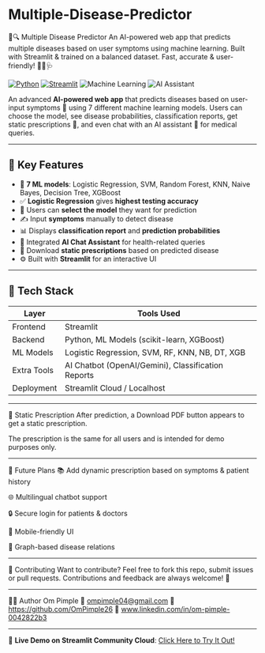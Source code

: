 # Multiple-Disease-Predictor
🧠🔍 Multiple Disease Predictor An AI-powered web app that predicts multiple diseases based on user symptoms using machine learning. Built with Streamlit &amp; trained on a balanced dataset. Fast, accurate &amp; user-friendly! 🚀💉🩺

[![Python](https://img.shields.io/badge/Python-3.10+-blue?logo=python)](https://www.python.org/)
[![Streamlit](https://img.shields.io/badge/Streamlit-App-red?logo=streamlit)](https://streamlit.io/)
![Machine Learning](https://img.shields.io/badge/ML-7%20Models-green?logo=scikit-learn)
![AI Assistant](https://img.shields.io/badge/AI-Chatbot-purple?logo=chatbot)

An advanced **AI-powered web app** that predicts diseases based on user-input symptoms 🤒 using 7 different machine learning models. Users can choose the model, see disease probabilities, classification reports, get static prescriptions 💊, and even chat with an AI assistant 🤖 for medical queries.

---

## 🚀 Key Features

- 🧠 **7 ML models**: Logistic Regression, SVM, Random Forest, KNN, Naive Bayes, Decision Tree, XGBoost
- ✅ **Logistic Regression** gives **highest testing accuracy**
- 🔘 Users can **select the model** they want for prediction
- ✍️ Input **symptoms** manually to detect disease
- 📊 Displays **classification report** and **prediction probabilities**
- 💬 Integrated **AI Chat Assistant** for health-related queries
- 📄 Download **static prescriptions** based on predicted disease
- ⚙️ Built with **Streamlit** for an interactive UI

---

## 🧰 Tech Stack

| Layer        | Tools Used                                         |
|--------------|----------------------------------------------------|
| Frontend     | Streamlit                                          |
| Backend      | Python, ML Models (scikit-learn, XGBoost)          |
| ML Models    | Logistic Regression, SVM, RF, KNN, NB, DT, XGB     |
| Extra Tools  | AI Chatbot (OpenAI/Gemini), Classification Reports |
| Deployment   | Streamlit Cloud / Localhost                        |

---

📄 Static Prescription
After prediction, a Download PDF button appears to get a static prescription.

The prescription is the same for all users and is intended for demo purposes only.

---

🔮 Future Plans
📚 Add dynamic prescription based on symptoms & patient history

🌐 Multilingual chatbot support

🔒 Secure login for patients & doctors

📱 Mobile-friendly UI

🧬 Graph-based disease relations

---

🤝 Contributing
Want to contribute?
Feel free to fork this repo, submit issues or pull requests.
Contributions and feedback are always welcome! 🤗

---

👨‍💻 Author
Om Pimple
📧 ompimple04@gmail.com
🔗 https://github.com/OmPimple26
🔗 www.linkedin.com/in/om-pimple-0042822b3

---

🚀 **Live Demo on Streamlit Community Cloud**: [Click Here to Try It Out!](https://multiple-disease-predictor-project.streamlit.app/)
